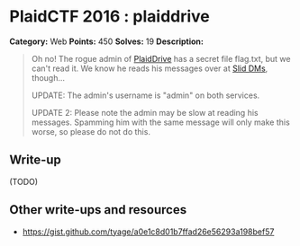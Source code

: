 # PlaidCTF 2016 : plaiddrive

**Category:** Web
**Points:** 450
**Solves:** 19
**Description:**

> Oh no! The rogue admin of [PlaidDrive](https://www.plaiddrive.com/) has a secret file flag.txt, but we can't read it. We know he reads his messages over at [Slid DMs](http://137.135.106.69:8080/), though... 
> 
> 
> UPDATE: The admin's username is "admin" on both services. 
> 
> 
> UPDATE 2: Please note the admin may be slow at reading his messages. Spamming him with the same message will only make this worse, so please do not do this.

## Write-up

(TODO)

## Other write-ups and resources

* <https://gist.github.com/tyage/a0e1c8d01b7ffad26e56293a198bef57>
